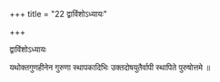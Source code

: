 +++
title = "22 द्वाविंशोऽध्यायः"

+++





द्वाविंशोऽध्यायः  




यथोक्तगुणहीनेन गुरुणा स्थापकादिभिः उक्तदोषयुतैर्वापी स्थापिते पुरुषोत्तमे ॥
